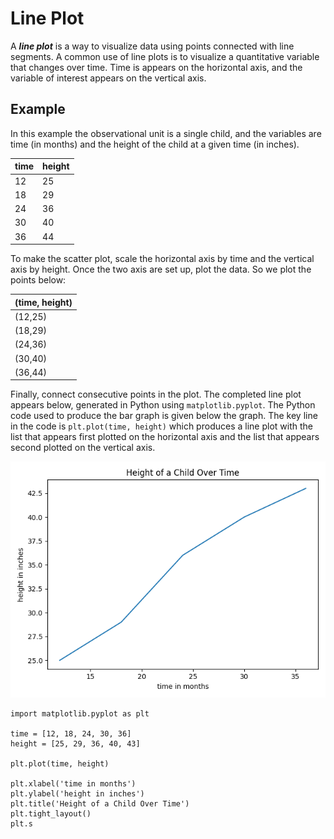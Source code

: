 # Line Plot

A ***line plot*** is a way to visualize data using points connected with line segments.  A common use of line plots is to visualize a quantitative variable that changes over time.  Time is appears on the horizontal axis, and the variable of interest appears on the vertical axis.  

## Example
In this example the observational unit is a single child, and the variables are time (in months) and the height of the child at a given time (in inches).

| time | height | 
|-----|--------|
| 12  | 25     |
| 18 | 29     | 
| 24  | 36     | 
| 30 |   40   |
| 36  | 44     |

To make the scatter plot, scale the horizontal axis by time and the vertical axis by height. 
Once the two axis are set up, plot the data.  So we plot the points below:

 | (time, height) 
|----------------|
 | (12,25)     | 
| (18,29)     | 
| (24,36)     | 
 | (30,40)     | 
| (36,44)     | 
Finally, connect consecutive points in the plot. The completed line plot appears below, generated in Python using `matplotlib.pyplot`. The Python code used to produce the bar graph is given below the graph.  The key line in the code is `plt.plot(time, height)` which produces a line plot with the list that appears first plotted on the horizontal axis and the list that appears second plotted on the vertical axis.

<!-- (Comment) Code for graph below is in level_1/code/line.py -->
![Age and Height Over Time Line Plot](../image/lineplot.png)


```
import matplotlib.pyplot as plt

time = [12, 18, 24, 30, 36]
height = [25, 29, 36, 40, 43]

plt.plot(time, height)

plt.xlabel('time in months')
plt.ylabel('height in inches')
plt.title('Height of a Child Over Time')
plt.tight_layout()
plt.s
```